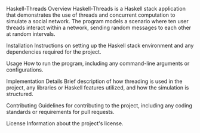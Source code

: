 Haskell-Threads
Overview
Haskell-Threads is a Haskell stack application that demonstrates the use of threads and concurrent computation to simulate a social network. The program models a scenario where ten user threads interact within a network, sending random messages to each other at random intervals.

Installation
Instructions on setting up the Haskell stack environment and any dependencies required for the project.

Usage
How to run the program, including any command-line arguments or configurations.

Implementation Details
Brief description of how threading is used in the project, any libraries or Haskell features utilized, and how the simulation is structured.

Contributing
Guidelines for contributing to the project, including any coding standards or requirements for pull requests.

License
Information about the project's license.
